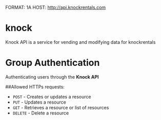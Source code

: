 FORMAT: 1A
HOST: http://api.knockrentals.com

# knock
Knock API is a service for vending and modifying data for knockrentals

# Group Authentication
Authenticating users through the **Knock API**

##Allowed HTTPs requests:

- `POST` - Creates or updates a resource
- `PUT` - Updates a resource
- `GET` - Retrieves a resource or list of resources
- `DELETE` - Delete a resource
